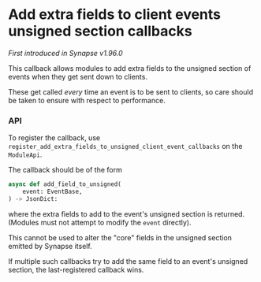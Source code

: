 # Add extra fields to client events unsigned section callbacks

_First introduced in Synapse v1.96.0_

This callback allows modules to add extra fields to the unsigned section of
events when they get sent down to clients.

These get called *every* time an event is to be sent to clients, so care should
be taken to ensure with respect to performance.

### API

To register the callback, use
`register_add_extra_fields_to_unsigned_client_event_callbacks` on the
`ModuleApi`.

The callback should be of the form

```python
async def add_field_to_unsigned(
    event: EventBase,
) -> JsonDict:
```

where the extra fields to add to the event's unsigned section is returned.
(Modules must not attempt to modify the `event` directly).

This cannot be used to alter the "core" fields in the unsigned section emitted
by Synapse itself.

If multiple such callbacks try to add the same field to an event's unsigned
section, the last-registered callback wins.
